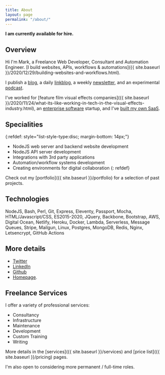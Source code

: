 ```yaml
---
title: About
layout: page
permalink: "/about/"
---
```

**I am currently available for hire.**

## Overview

Hi I'm Mark, a Freelance Web Developer, Consultant and Automation Engineer. [I build websites, APIs, workflows & automations]({{ site.baseurl }}/2020/12/29/building-websites-and-workflows.html).

I publish a [blog](https://blog.markjgsmith.com), a daily [linkblog](https://links.markjgsmith.com), a weekly [newsletter](https://markjgsmith.substack.com), and an experimental [podcast](https://podcasts.markjgsmith.com).

I've worked for [feature film visual effects companies]({{ site.baseurl }}/2020/11/24/what-its-like-working-in-tech-in-the-visual-effects-industry.html), an [enterprise software]({{site.baseurl}}/2020/11/30/what-its-like-working-for-an-enterprise-software-startup.html) startup, and I've [built my own SaaS]({{site.baseurl}}/2020/11/26/looking-back-at-linkblogdotio.html).

## Specialities

{:refdef: style="list-style-type:disc; margin-bottom: 14px;"}
- NodeJS web server and backend website development
- NodeJS API server development
- Integrations with 3rd party applications
- Automation/workflow systems development
- Creating environments for digital collaboration
{: refdef}

Check out my [portfolio]({{ site.baseurl }}/portfolio) for a selection of past projects.

## Technologies

NodeJS, Bash, Perl, Git, Express, Eleventy, Passport, Mocha, HTML/Javascript/CSS, ES2015-2020, JQuery, Backbone, Bootstrap, AWS, Digital Ocean, Netlify, Heroku, Docker, Lambda, Serverless, Message Queues, Stripe, Mailgun, Linux, Postgres, MongoDB, Redis, Nginx, Letsencrypt, GitHub Actions

## More details

- [Twitter](https://twitter.com/markjgsmith)
- [LinkedIn](https://www.linkedin.com/in/markjgsmith)
- [Github](https://github.com/mjgs)
- [Homepage](https://markjgsmith.com).

## Freelance Services

I offer a variety of professional services:

- Consultancy
- Infrastructure
- Maintenance
- Development
- Custom Training
- Writing

More details in the [services]({{ site.baseurl }}/services) and [price list]({{ site.baseurl }}/pricing) pages.

I'm also open to considering more permanent / full-time roles.
